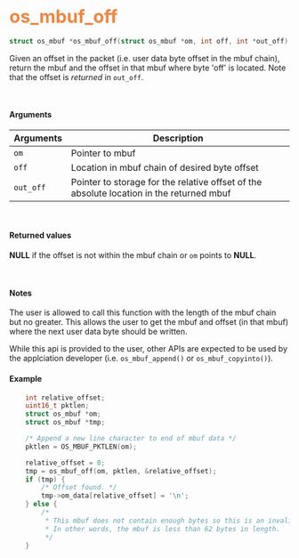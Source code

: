 ## <font color="#F2853F" style="font-size:24pt">os_mbuf_off</font>

```c
struct os_mbuf *os_mbuf_off(struct os_mbuf *om, int off, int *out_off)
```

Given an offset in the packet (i.e. user data byte offset in the mbuf chain), return the mbuf and the offset in that mbuf where byte 'off' is located. Note that the offset is *returned* in `out_off`.

<br>

#### Arguments

| Arguments | Description |
|-----------|-------------|
| `om` | Pointer to mbuf |
| `off` | Location in mbuf chain of desired byte offset |
| `out_off` | Pointer to storage for the relative offset of the absolute location in the returned mbuf |

<br>

#### Returned values
**NULL** if the offset is not within the mbuf chain or `om` points to **NULL**.

<br>

#### Notes
The user is allowed to call this function with the length of the mbuf chain but no greater. This allows the user to get the mbuf and offset (in that mbuf) where the next user data byte should be written.

While this api is provided to the user, other APIs are expected to be used by the applciation developer (i.e. `os_mbuf_append()` or `os_mbuf_copyinto()`).
<br>

#### Example

```c
    int relative_offset;
    uint16_t pktlen;
	struct os_mbuf *om;
    struct os_mbuf *tmp;

    /* Append a new line character to end of mbuf data */
    pktlen = OS_MBUF_PKTLEN(om);

    relative_offset = 0;
    tmp = os_mbuf_off(om, pktlen, &relative_offset);
    if (tmp) {
        /* Offset found. */
        tmp->om_data[relative_offset] = '\n';
    } else {
        /*
         * This mbuf does not contain enough bytes so this is an invalid offset.
         * In other words, the mbuf is less than 62 bytes in length.
         */
    }
```


